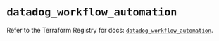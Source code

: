 # `datadog_workflow_automation`

Refer to the Terraform Registry for docs: [`datadog_workflow_automation`](https://registry.terraform.io/providers/datadog/datadog/3.65.0/docs/resources/workflow_automation).
